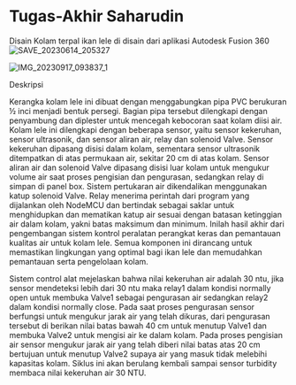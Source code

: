 # Tugas-Akhir Saharudin
Disain Kolam terpal ikan lele di disain dari aplikasi Autodesk Fusion 360
![SAVE_20230614_205327](https://github.com/Saharudinsh/Tugas-Akhir/assets/83653696/192ccc33-b597-457e-9652-35d9f4e5a9ac)

![IMG_20230917_093837_1](https://github.com/Saharudinsh/Tugas-Akhir/assets/83653696/c1122229-0833-4ea9-94ba-3885dcb5d409)

Deskripsi 

Kerangka kolam lele ini dibuat dengan menggabungkan pipa PVC berukuran ½ inci menjadi bentuk persegi. Bagian pipa tersebut dilengkapi dengan penyambung dan diplester untuk mencegah kebocoran saat kolam diisi air. Kolam lele ini dilengkapi dengan beberapa sensor, yaitu sensor kekeruhan, sensor ultrasonik, dan sensor aliran air, relay dan solenoid Valve. Sensor kekeruhan dipasang disisi dalam kolam, sementara sensor ultrasonik ditempatkan di atas permukaan air, sekitar 20 cm di atas kolam. Sensor aliran air dan solenoid Valve dipasang disisi luar kolam untuk mengukur volume air saat proses pengisian dan pengurasan, sedangkan relay di simpan di panel box.
Sistem pertukaran air dikendalikan menggunakan katup solenoid Valve. Relay menerima perintah dari program yang dijalankan oleh NodeMCU dan bertindak sebagai saklar untuk menghidupkan dan mematikan katup air sesuai dengan batasan ketinggian air dalam kolam, yakni batas maksimum dan minimum.
Inilah hasil akhir dari pengembangan sistem kontrol peralatan perangkat keras dan pemantauan kualitas air untuk kolam lele. Semua komponen ini dirancang untuk memastikan lingkungan yang optimal bagi ikan lele dan memudahkan pemantauan serta pengelolaan kolam.

Sistem control alat mejelaskan bahwa nilai kekeruhan air adalah 30 ntu, jika sensor mendeteksi lebih dari 30 ntu maka relay1 dalam kondisi normally open untuk membuka Valve1 sebagai pengurasan air sedangkan relay2 dalam kondisi normally close. Pada saat proses pengurasan sensor berfungsi untuk mengukur jarak air yang telah dikuras, dari pengurasan tersebut di berikan nilai batas bawah 40 cm untuk menutup Valve1 dan membuka Valve2 untuk mengisi air ke dalam kolam. Pada proses pengisian air sensor mengukur jarak air yang telah diberi nilai batas atas 20 cm bertujuan untuk menutup Valve2 supaya air yang masuk tidak melebihi kapasitas kolam. Siklus ini akan berulang kembali sampai sensor turbidity membaca nilai kekeruhan air 30 NTU.

